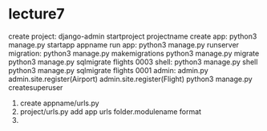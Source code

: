 # lecture7
create project:
  django-admin startproject projectname
create app:
  python3 manage.py startapp appname
run app:
  python3 manage.py runserver
migration:
  python3 manage.py makemigrations
  python3 manage.py migrate
  python3 manage.py sqlmigrate flights 0003
shell:
  python3 manage.py shell
  python3 manage.py sqlmigrate flights 0001
admin:
  admin.py
    admin.site.register(Airport)
    admin.site.register(Flight)
  python3 manage.py createsuperuser

1.  create appname/urls.py
2.  project/urls.py
      add app urls folder.modulename format
3.  

